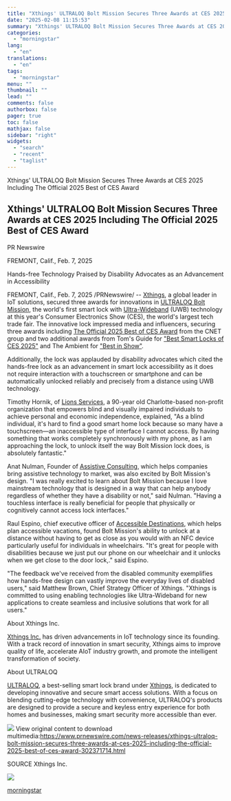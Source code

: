 ```yaml
---
title: "Xthings' ULTRALOQ Bolt Mission Secures Three Awards at CES 2025 Including The Official 2025 Best of CES Award"
date: "2025-02-08 11:15:53"
summary: "Xthings' ULTRALOQ Bolt Mission Secures Three Awards at CES 2025 Including The Official 2025 Best of CES Award Xthings' ULTRALOQ Bolt Mission Secures Three Awards at CES 2025 Including The Official 2025 Best of CES Award PR Newswire FREMONT, Calif., Feb. 7, 2025 Hands-free Technology Praised by Disability Advocates as..."
categories:
  - "morningstar"
lang:
  - "en"
translations:
  - "en"
tags:
  - "morningstar"
menu: ""
thumbnail: ""
lead: ""
comments: false
authorbox: false
pager: true
toc: false
mathjax: false
sidebar: "right"
widgets:
  - "search"
  - "recent"
  - "taglist"
---
```


Xthings' ULTRALOQ Bolt Mission Secures Three Awards at CES 2025 Including The Official 2025 Best of CES Award

Xthings' ULTRALOQ Bolt Mission Secures Three Awards at CES 2025 Including The Official 2025 Best of CES Award
-------------------------------------------------------------------------------------------------------------

PR Newswire

FREMONT, Calif., Feb. 7, 2025


Hands-free Technology Praised by Disability Advocates as an Advancement in Accessibility

FREMONT, Calif., Feb. 7, 2025 /PRNewswire/ -- [Xthings](https://xthings.com/), a global leader in IoT solutions, secured three awards for innovations in [ULTRALOQ Bolt Mission](https://u-tec.com/products/bolt-mission?srsltid=AfmBOorqyXtuQzrTLG-3AIG2NZ0C-tzNbq1eI25LG2mEmxol1qM29Qo2), the world's first smart lock with [Ultra-Wideband](https://en.wikipedia.org/wiki/Ultra-wideband) (UWB) technology at this year's Consumer Electronics Show (CES), the world's largest tech trade fair. The innovative lock impressed media and influencers, securing three awards including [The Official 2025 Best of CES Award](https://www.cnet.com/tech/these-are-the-official-2025-best-of-ces-winners-awarded-by-cnet-group/) from the CNET group and two additional awards from Tom's Guide for ["Best Smart Locks of CES 2025"](https://www.tomsguide.com/home/smart-home/the-best-smart-locks-of-ces-2025) and The Ambient for ["Best in Show"](https://www.the-ambient.com/news/best-in-show-the-ambients-ces-2025-top-smart-home-picks/).

Additionally, the lock was applauded by disability advocates which cited the hands-free lock as an advancement in smart lock accessibility as it does not require interaction with a touchscreen or smartphone and can be automatically unlocked reliably and precisely from a distance using UWB technology.

Timothy Hornik, of [Lions Services](https://lionsservices.org/), a 90-year old Charlotte-based non-profit organization that empowers blind and visually impaired individuals to achieve personal and economic independence, explained, "As a blind individual, it's hard to find a good smart home lock because so many have a touchscreen—an inaccessible type of interface I cannot access. By having something that works completely synchronously with my phone, as I am approaching the lock, to unlock itself the way Bolt Mission lock does, is absolutely fantastic."

Anat Nulman, Founder of [Assistive Consulting](https://www.assistive.consulting/), which helps companies bring assistive technology to market, was also excited by Bolt Mission's design. "I was really excited to learn about Bolt Mission because I love mainstream technology that is designed in a way that can help anybody regardless of whether they have a disability or not," said Nulman. "Having a touchless interface is really beneficial for people that physically or cognitively cannot access lock interfaces."

Raul Espino, chief executive officer of [Accessible Destinations](https://accessibledestinations.com/), which helps plan accessible vacations, found Bolt Mission's ability to unlock at a distance without having to get as close as you would with an NFC device particularly useful for individuals in wheelchairs. "It's great for people with disabilities because we just put our phone on our wheelchair and it unlocks when we get close to the door lock,." said Espino.

"The feedback we've received from the disabled community exemplifies how hands-free design can vastly improve the everyday lives of disabled users," said Matthew Brown, Chief Strategy Officer of Xthings. "Xthings is committed to using enabling technologies like Ultra-Wideband for new applications to create seamless and inclusive solutions that work for all users."

About Xthings Inc.

[Xthings Inc.](https://xthings.com/) has driven advancements in IoT technology since its founding. With a track record of innovation in smart security, Xthings aims to improve quality of life, accelerate AIoT industry growth, and promote the intelligent transformation of society.

About ULTRALOQ

[ULTRALOQ](https://u-tec.com/pages/ultraloq), a best-selling smart lock brand under [Xthings](https://xthings.com/), is dedicated to developing innovative and secure smart access solutions. With a focus on blending cutting-edge technology with convenience, ULTRALOQ's products are designed to provide a secure and keyless entry experience for both homes and businesses, making smart security more accessible than ever.

 ![](https://c212.net/c/img/favicon.png?sn=CN13433&sd=2025-02-07) View original content to download multimedia:<https://www.prnewswire.com/news-releases/xthings-ultraloq-bolt-mission-secures-three-awards-at-ces-2025-including-the-official-2025-best-of-ces-award-302371714.html>

SOURCE Xthings Inc.


 ![](https://rt.prnewswire.com/rt.gif?NewsItemId=CN13433&Transmission_Id=202502072203PR_NEWS_USPR_____CN13433&DateId=20250207)

[morningstar](https://www.morningstar.com/news/pr-newswire/20250207cn13433/xthings-ultraloq-bolt-mission-secures-three-awards-at-ces-2025-including-the-official-2025-best-of-ces-award)
